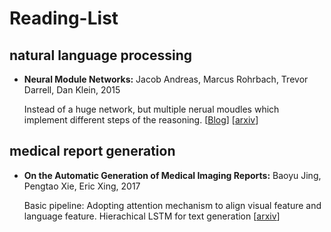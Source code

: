 # Reading-List

## natural language processing
* **Neural Module Networks:** Jacob Andreas, Marcus Rohrbach, Trevor Darrell, Dan Klein, 2015

  Instead of a huge network, but multiple nerual moudles which implement different steps of the reasoning.
[[Blog](https://bair.berkeley.edu/blog/2017/06/20/learning-to-reason-with-neural-module-networks/)]
[[arxiv](https://arxiv.org/abs/1511.02799)]

## medical report generation
* **On the Automatic Generation of Medical Imaging Reports:** Baoyu Jing, Pengtao Xie, Eric Xing, 2017

  Basic pipeline: Adopting attention mechanism to align visual feature and language feature. Hierachical LSTM for text generation
  [[arxiv](https://arxiv.org/abs/1711.08195)]
